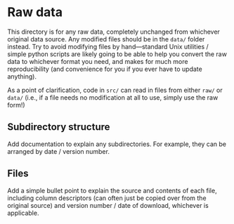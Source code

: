 # Raw data

This directory is for any raw data, completely unchanged from whichever original data source.
Any modified files should be in the `data/` folder instead. Try to avoid modifying files by hand—standard
Unix utilities / simple python scripts are likely going to be able to help you convert the raw data to
whichever format you need, and makes for much more reproducibility (and convenience for you
if you ever have to update anything).

As a point of clarification, code in `src/` can read in files from either `raw/` or `data/`
(i.e., if a file needs no modification at all to use, simply use the raw form!)

## Subdirectory structure

Add documentation to explain any subdirectories. For example, they can be arranged by date / version number.

## Files

Add a simple bullet point to explain the source and contents of each file, including column descriptors
(can often just be copied over from the original source) and version number / date of download, whichever is applicable.
